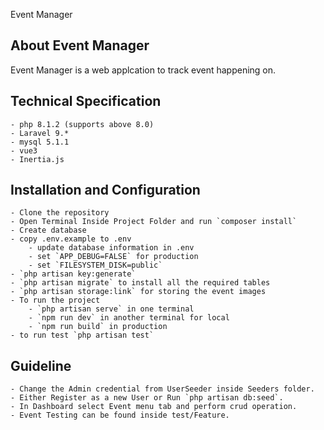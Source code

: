 <p>Event Manager</p>

## About Event Manager

Event Manager is a web applcation to track event happening on.

## Technical Specification
    - php 8.1.2 (supports above 8.0)
    - Laravel 9.*
    - mysql 5.1.1
    - vue3
    - Inertia.js

## Installation and Configuration

    - Clone the repository
    - Open Terminal Inside Project Folder and run `composer install`
    - Create database
    - copy .env.example to .env
        - update database information in .env
        - set `APP_DEBUG=FALSE` for production
        - set `FILESYSTEM_DISK=public`
    - `php artisan key:generate`
    - `php artisan migrate` to install all the required tables
    - `php artisan storage:link` for storing the event images
    - To run the project
        - `php artisan serve` in one terminal
        - `npm run dev` in another terminal for local
        - `npm run build` in production
    - to run test `php artisan test` 

## Guideline
    - Change the Admin credential from UserSeeder inside Seeders folder.
    - Either Register as a new User or Run `php artisan db:seed`.
    - In Dashboard select Event menu tab and perform crud operation.
    - Event Testing can be found inside test/Feature.